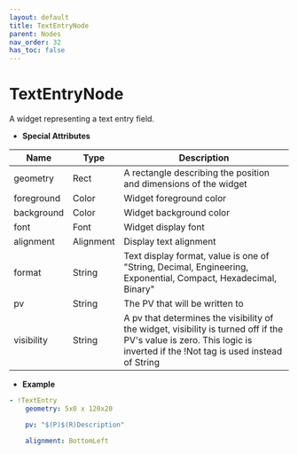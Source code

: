 ```yaml
---
layout: default
title: TextEntryNode
parent: Nodes
nav_order: 32
has_toc: false
---
```



<a id="TextEntryNode"></a>

# TextEntryNode

A widget representing a text entry field.

* **Special Attributes**

|    Name    |    Type   | Description|
|------------|-----------|------------|
| geometry   | Rect      | A rectangle describing the position and dimensions of the widget |
| foreground | Color     | Widget foreground color |
| background | Color     | Widget background color |
| font       | Font      | Widget display font |
| alignment  | Alignment | Display text alignment |
| format     | String    | Text display format, value is one of "String, Decimal, Engineering, Exponential, Compact, Hexadecimal, Binary" |
| pv         | String    | The PV that will be written to |
| visibility | String    | A pv that determines the visibility of the widget, visibility is turned off if the PV's value is zero. This logic is inverted if the !Not tag is used instead of String |


* **Example**

```yaml
- !TextEntry
    geometry: 5x0 x 120x20

    pv: "$(P)$(R)Description"

    alignment: BottomLeft
```

